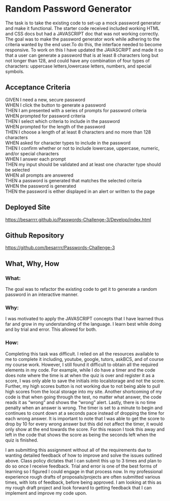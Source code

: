 # Random Password Generator

The task is to take  the existing code to set-up a mock password generator and make it functional. The starter code received included working HTML and CSS docs but had a JAVASCRIPT doc that was not working correctly. The goal was to make the password generator work while adhering to the criteria wanted by the end user.To do this, the interface needed to become responsive. To work on this I have updated the JAVASCRIPT and made it so that a user can generate a password that is at least 8 characters long but not longer than 128, and could have any combination of four types of characters: uppercase letters,lowercase letters, numbers, and special symbols. 

## Acceptance Criteria

GIVEN I need a new, secure password<br />
WHEN I click the button to generate a password<br />
THEN I am presented with a series of prompts for password criteria<br />
WHEN prompted for password criteria<br />
THEN I select which criteria to include in the password<br />
WHEN prompted for the length of the password<br />
THEN I choose a length of at least 8 characters and no more than 128 characters<br />
WHEN asked for character types to include in the password<br />
THEN I confirm whether or not to include lowercase, uppercase, numeric, and/or special characters<br />
WHEN I answer each prompt<br />
THEN my input should be validated and at least one character type should be selected<br />
WHEN all prompts are answered<br />
THEN a password is generated that matches the selected criteria<br />
WHEN the password is generated<br />
THEN the password is either displayed in an alert or written to the page<br />

## Deployed Site

https://besarrrr.github.io/Passwords-Challenge-3/Develop/index.html

## Github Repository

https://github.com/besarrrr/Passwords-Challenge-3

## What, Why, How

### What:
The goal was to refactor the existing code to get it to generate a random password in an interactive manner. 

### Why:
I was motivated to apply the JAVASCRIPT concepts that I have learned thus far and grow in my understanding of the language. I learn best while doing and by trial and error. This allowed for both. 

### How:
Completing this task was difficult. I relied on all the resources available to me to complete it including, youtube, google, tutors, askBCS, and of course my course work. However, I still found it difficult to obtain all the required elements in my code. For example, while I do have a timer and the code does note where the time is at when the quiz is over and register it as a score, I was only able to save the initials into localstorage and not the score. Further, my high scores button is not working due to not being able to pull high scores from the local storage into my site. Another shortcoming of my code is that when going through the test, no matter what answer, the code reads it as “wrong” and shows the “wrong” alert. Lastly, there is no time penalty when an answer is wrong. The timer is set to a minute to begin and continues to count down at a seconds pace instead of dropping the time for each wrong answer. It is important to note that I was able to get the score to drop by 10 for every wrong answer but this did not affect the timer, it would only show at the end towards the score. For this reason I took this away and left in the code that shows the score as being the seconds left when the quiz is finished. <br>

I am submitting this assignment without all of the requirements due to wanting detailed feedback of how to improve and solve the issues outlined above. Class policy dictates that I can submit this up to 3 times and plan to do so once I receive feedback. Trial and error is one of the best forms of learning so I figured I could engage in that process now. In my professional experience rough drafts of proposals/projects are often submitted various times, with lots of feedback, before being approved. I am looking at this as my rough draft project and look forward to getting feedback that I can implement and improve my code upon. 
